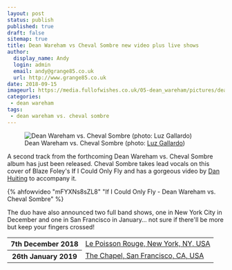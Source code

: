 ```yaml
---
layout: post
status: publish
published: true
draft: false
sitemap: true
title: Dean Wareham vs Cheval Sombre new video plus live shows
author:
  display_name: Andy
  login: admin
  email: andy@grange85.co.uk
  url: http://www.grange85.co.uk
date: 2018-09-15
imageurl: https://media.fullofwishes.co.uk/05-dean_wareham/pictures/dean-wareham-vs-cheval-sombre-luz-gallardo.jpg
categories:
 - dean wareham
tags:
 - dean wareham vs. cheval sombre
---
```

<figure class="caption aligncenter"><img src="https://media.fullofwishes.co.uk/05-dean_wareham/pictures/dean-wareham-vs-cheval-sombre-luz-gallardo.jpg" alt="Dean Wareham vs. Cheval Sombre (photo: Luz Gallardo)" class="img-fluid"><figcaption class="caption-text">Dean Wareham vs. Cheval Sombre (photo: <a href="http://luzgallardo.com/portraits#/id/i12702237/full">Luz Gallardo</a>)</figcaption></figure>
<p class="lead">A second track from the forthcoming Dean Wareham vs. Cheval Sombre album has just been released. Cheval Sombre takes lead vocals on this cover of Blaze Foley's If I Could Only Fly and has a gorgeous video by <a href="http://www.danhuiting.com/music-videos/">Dan Huiting</a> to accompany it.</p>
{% ahfowvideo "mFYXNs8sZL8" "If I Could Only Fly - Dean Wareham vs. Cheval Sombre" %}
<p>The duo have also announced two full band shows, one in New York City in December and one in San Francisco in January&hellip; not sure if there'll be more but keep your fingers crossed!</p>
<table class="table table-striped">
      <tbody><tr>
        <th class="col-md-4">7th December 2018</th>
        <td class="col-md-8"><a href="/database/dean-and-britta/shows/2018/2018-12-07-dean-wareham-vs-cheval-sombre-le-poisson-rouge-new-york-ny-usa/">Le Poisson Rouge, New York, NY, USA</a></td>
      </tr>
      <tr>
        <th class="col-md-4">26th January 2019</th>
        <td class="col-md-8"><a href="/database/dean-and-britta/shows/2019/2019-01-26-dean-wareham-vs-cheval-sombre-the-chapel-san-francisco-ca-usa/">The Chapel, San Francisco, CA, USA</a></td>
      </tr>
</tbody></table>
